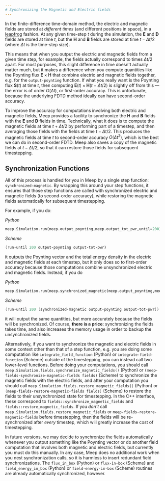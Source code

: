 ```yaml
---
# Synchronizing the Magnetic and Electric fields
---
```


In the finite-difference time-domain method, the electric and magnetic fields are stored at *different times* (and different positions in space), in a [leapfrog](https://en.wikipedia.org/wiki/Leapfrog_integration) fashion. At any given time-step $t$ during the simulation, the **E** and **D** fields are stored at time $t$, but the **H** and **B** fields are stored at time $t-\Delta t/2$ (where $\Delta t$ is the time-step size).

This means that when you output the electric and magnetic fields from a given time step, for example, the fields actually correspond to times $\Delta t/2$ apart. For most purposes, this slight difference in time doesn't actually matter much, but it makes a difference when you compute quantities like the Poynting flux $\mathbf{E}\times\mathbf{H}$ that combine electric and magnetic fields together, e.g. for the `output-poynting` function. If what you really want is the Poynting flux $\mathbf{S}(t)$ at time *t*, then computing $\mathbf{E}(t)\times\mathbf{H}(t-\Delta t/2)$ is slightly off from this — the error is of order $O(\Delta t)$, or first-order accuracy. This is unfortunate, because the underlying FDTD method ideally can have second-order accuracy.

To improve the accuracy for computations involving both electric and magnetic fields, Meep provides a facility to synchronize the **H** and **B** fields with the **E** and **D** fields in time. Technically, what it does is to compute the magnetic fields at time $t+\Delta t/2$ by performing part of a timestep, and then averaging those fields with the fields at time $t-\Delta t/2$. This produces the magnetic fields at time *t* to second-order accuracy $O(\Delta t^2)$, which is the best we can do in second-order FDTD. Meep also saves a copy of the magnetic fields at $t-\Delta t/2$, so that it can restore those fields for subsequent timestepping.

Synchronization Functions
-------------------------

All of this process is handled for you in Meep by a single step function: `synchronized-magnetic`. By wrapping this around your step functions, it ensures that those step functions are called with synchronized electric and magnetic fields (to second-order accuracy), while restoring the magnetic fields automatically for subsequent timestepping.

For example, if you do:

*Python*
```py
meep.Simulation.run(meep.output_poynting,meep.output_tot_pwr,until=200)
```

*Scheme*
```scm
(run-until 200 output-poynting output-tot-pwr)
```

it outputs the Poynting vector and the total energy density in the electric and magnetic fields at each timestep, but it only does so to first-order accuracy because those computations combine unsynchronized electric and magnetic fields. Instead, if you do

*Python*
```py
meep.Simulation.run(meep.synchronized_magnetic(meep.output_poynting,meep.output_tot_pwr,until=200))
```

*Scheme*
```scm
(run-until 200 (synchronized-magnetic output-poynting output-tot-pwr))
```

it will output the same quantities, but more accurately because the fields will be synchronized. Of course, **there is a price**: synchronizing the fields takes time, and also increases the memory usage in order to backup the unsynchronized fields.

Alternatively, if you want to synchronize the magnetic and electric fields in some context other than that of a step function, e.g. you are doing some computation like `integrate_field_function` (Python) or `integrate-field-function` (Scheme) outside of the timestepping, you can instead call two lower-level functions. Before doing your computations, you should call `meep.Simulation.fields.synchronize_magnetic_fields()` (Python) or `(meep-fields-synchronize-magnetic-fields fields)` (Scheme) to synchronize the magnetic fields with the electric fields, and after your computation you should call `meep.Simulation.fields.restore_magnetic_fields()` (Python) or `(meep-fields-restore-magnetic-fields fields)` (Scheme) to restore the fields to their unsynchronized state for timestepping. In the C++ interface, these correspond to `fields::synchronize_magnetic_fields` and `fields::restore_magnetic_fields`. If you *don't* call `meep.Simulation.fields.restore_magnetic_fields` or `meep-fields-restore-magnetic-fields` before timestepping, then the fields will be re-synchronized after *every* timestep, which will greatly increase the cost of timestepping.

In future versions, we may decide to synchronize the fields automatically whenever you output something like the Poynting vector or do another field computation that involves both magnetic and electric fields, but currently you must do this manually. In any case, Meep does no additional work when you nest synchronization calls, so it is harmless to insert redundant field synchronizations. The `flux_in_box` (Python) or `flux-in-box` (Scheme) and `field_energy_in_box` (Python) or `field-energy-in-box` (Scheme) routines are already automatically synchronized, however.